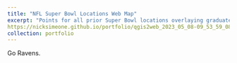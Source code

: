 ```yaml
---
title: "NFL Super Bowl Locations Web Map"
excerpt: "Points for all prior Super Bowl locations overlaying graduated colors for each US state representing total bowls hosted  <br/><img src='/images/SB.png'>"
https://nicksimeone.github.io/portfolio/qgis2web_2023_05_08-09_53_59_080302/#3/26.90/-112.24 
collection: portfolio
---
```


Go Ravens.

